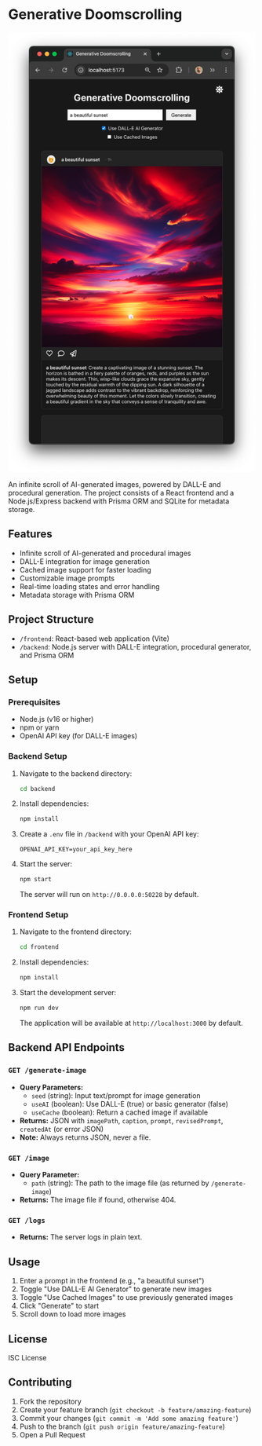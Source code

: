 # Generative Doomscrolling

![Generative Doomscrolling Screenshot](./assets/screenshot.png)

An infinite scroll of AI-generated images, powered by DALL-E and procedural generation. The project consists of a React frontend and a Node.js/Express backend with Prisma ORM and SQLite for metadata storage.

## Features

- Infinite scroll of AI-generated and procedural images
- DALL-E integration for image generation
- Cached image support for faster loading
- Customizable image prompts
- Real-time loading states and error handling
- Metadata storage with Prisma ORM

## Project Structure

- `/frontend`: React-based web application (Vite)
- `/backend`: Node.js server with DALL-E integration, procedural generator, and Prisma ORM

## Setup

### Prerequisites
- Node.js (v16 or higher)
- npm or yarn
- OpenAI API key (for DALL-E images)

### Backend Setup

1. Navigate to the backend directory:
   ```bash
   cd backend
   ```
2. Install dependencies:
   ```bash
   npm install
   ```
3. Create a `.env` file in `/backend` with your OpenAI API key:
   ```
   OPENAI_API_KEY=your_api_key_here
   ```
4. Start the server:
   ```bash
   npm start
   ```
   The server will run on `http://0.0.0.0:50228` by default.

### Frontend Setup

1. Navigate to the frontend directory:
   ```bash
   cd frontend
   ```
2. Install dependencies:
   ```bash
   npm install
   ```
3. Start the development server:
   ```bash
   npm run dev
   ```
   The application will be available at `http://localhost:3000` by default.

## Backend API Endpoints

### `GET /generate-image`
- **Query Parameters:**
  - `seed` (string): Input text/prompt for image generation
  - `useAI` (boolean): Use DALL-E (true) or basic generator (false)
  - `useCache` (boolean): Return a cached image if available
- **Returns:** JSON with `imagePath`, `caption`, `prompt`, `revisedPrompt`, `createdAt` (or error JSON)
- **Note:** Always returns JSON, never a file.

### `GET /image`
- **Query Parameter:**
  - `path` (string): The path to the image file (as returned by `/generate-image`)
- **Returns:** The image file if found, otherwise 404.

### `GET /logs`
- **Returns:** The server logs in plain text.

## Usage

1. Enter a prompt in the frontend (e.g., "a beautiful sunset")
2. Toggle "Use DALL-E AI Generator" to generate new images
3. Toggle "Use Cached Images" to use previously generated images
4. Click "Generate" to start
5. Scroll down to load more images

## License
ISC License

## Contributing
1. Fork the repository
2. Create your feature branch (`git checkout -b feature/amazing-feature`)
3. Commit your changes (`git commit -m 'Add some amazing feature'`)
4. Push to the branch (`git push origin feature/amazing-feature`)
5. Open a Pull Request 